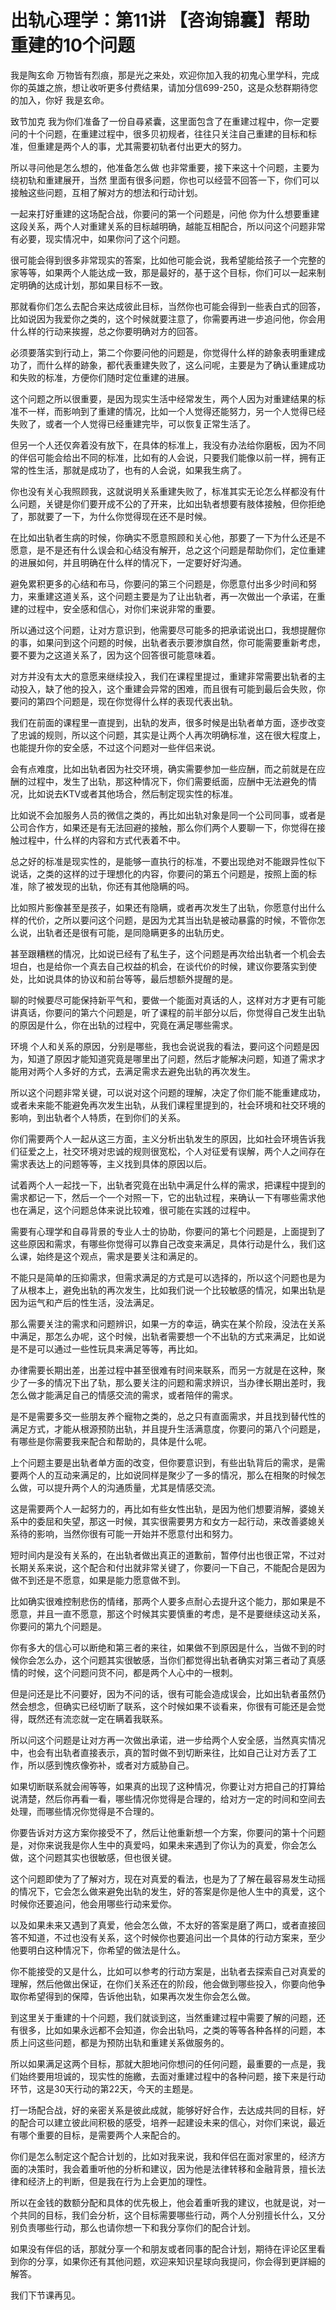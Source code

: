 # 出轨心理学：第11讲 【咨询锦囊】帮助重建的10个问题

我是陶玄命 万物皆有烈痕，那是光之来处，欢迎你加入我的初鬼心里学科，完成你的英雄之旅，想让收听更多付费结果，请加分信699-250，这是众愁群期待您的加入，你好 我是玄命。

致节加克 我为你们准备了一份自尋紧囊，这里面包含了在重建过程中，你一定要问的十个问题，在重建过程中，很多贝初规者，往往只关注自己重建的目标和标准，但重建是两个人的事，尤其需要初轨者付出更大的努力。

所以寻问他是怎么想的，他准备怎么做 也非常重要，接下来这十个问题，主要为绕初轨和重建展开，当然 里面有很多问题，你也可以经营不回答一下，你们可以接触这些问题，互相了解对方的想法和行动计划。

一起来打好重建的这场配合战，你要问的第一个问题是，问他 你为什么想要重建这段关系，两个人对重建关系的目标越明确，越能互相配合，所以问这个问题非常有必要，现实情况中，如果你问了这个问题。

很可能会得到很多非常现实的答案，比如他可能会说，我希望能给孩子一个完整的家等等，如果两个人能达成一致，那是最好的，基于这个目标，你们可以一起来制定明确的达成计划，那如果目标不一致。

那就看你们怎么去配合来达成彼此目标，当然你也可能会得到一些表白式的回答，比如说因为我爱你之类的，这个时候就要注意了，你需要再进一步追问他，你会用什么样的行动来挨握，总之你要明确对方的回答。

必须要落实到行动上，第二个你要问他的问题是，你觉得什么样的跡象表明重建成功了，而什么样的跡象，都代表重建失败了，这么问呢，主要是为了确认重建成功和失败的标准，方便你们随时定位重建的进展。

这个问题之所以很重要，是因为现实生活中经常发生，两个人因为对重建结果的标准不一样，而影响到了重建的情况，比如一个人觉得还能努力，另一个人觉得已经失败了，或者一个人觉得已经重建完毕，可以恢复正常生活了。

但另一个人还仅奔着没有放下，在具体的标准上，我没有办法给你磨板，因为不同的伴侣可能会给出不同的标准，比如有的人会说，只要我们能像以前一样，拥有正常的性生活，那就是成功了，也有的人会说，如果我生病了。

你也没有关心我照顾我，这就说明关系重建失败了，标准其实无论怎么样都没有什么问题，关键是你们要开成不公的了开来，比如出轨者想要有肢体接触，但你拒绝了，那就要了一下，为什么你觉得现在还不是时候。

在比如出轨者生病的时候，你确实不愿意照顾和关心他，那要了一下为什么还是不愿意，是不是还有什么误会和心结没有解开，总之这个问题是帮助你们，定位重建的进展如何，并且明确在什么样的情况下，一定要好好沟通。

避免累积更多的心结和布马，你要问的第三个问题是，你愿意付出多少时间和努力，来重建这道关系，这个问题主要是为了让出轨者，再一次做出一个承诺，在重建的过程中，安全感和信心，对你们来说非常的重要。

所以通过这个问题，让对方意识到，他需要尽可能多的把承诺说出口，我想提醒你的事，如果问到这个问题的时候，出轨者表示要渗旗自然，你可能需要重新考虑，要不要为之这道关系了，因为这个回答很可能意味着。

对方并没有太大的意愿来继续投入，我们在课程里提过，重建非常需要出轨者的主动投入，缺了他的投入，这个重建会异常的困难，而且很有可能到最后会失败，你要问的第四个问题是，现在你觉得什么样的表现代表出轨。

我们在前面的课程里一直提到，出轨的发声，很多时候是出轨者单方面，逐步改变了忠诚的规则，所以这个问题，其实是让两个人再次明确标准，这在很大程度上，也能提升你的安全感，不过这个问题对一些伴侣来说。

会有点难度，比如出轨者因为社交环境，确实需要参加一些应酬，而之前就是在应酬的过程中，发生了出轨，那这种情况下，你们需要纸面，应酬中无法避免的情况，比如说去KTV或者其他场合，然后制定现实性的标准。

比如说不会加服务人员的微信之类的，再比如出轨对象是同一个公司同事，或者是公司合作方，如果还是有无法回避的接触，那么你们两个人要聊一下，你觉得在接触过程中，什么样的内容和方式代表着不中。

总之好的标准是现实性的，是能够一直执行的标准，不要出现绝对不能跟异性似下说话，之类的这样的过于理想化的内容，你要问的第五个问题是，按照上面的标准，除了被发现的出轨，你还有其他隐瞒的吗。

比如照片影像甚至是孩子，如果还有隐瞒，或者再次发生了出轨，你愿意付出什么样的代价，之所以要问这个问题，是因为尤其当出轨是被动暴露的时候，不管你怎么说，出轨者还是很有可能，是同隐瞒更多的出轨历史。

甚至跟糟糕的情况，比如说已经有了私生子，这个问题是再次给出轨者一个机会去坦白，也是给你一个真去自己权益的机会，在谈代价的时候，建议你要落实到使处，比如说具体的协议和前台等等，最后想额外提醒的是。

聊的时候要尽可能保持新平气和，要做一个能面对真话的人，这样对方才更有可能讲真话，你要问的第六个问题是，听了课程的前半部分以后，你觉得自己发生出轨的原因是什么，你在出轨的过程中，究竟在满足哪些需求。

环境 个人和关系的原因，分别是哪些，我也会说说我的看法，要问这个问题是因为，知道了原因才能知道究竟是哪里出了问题，然后才能解决问题，知道了需求才能用对两个人多好的方式，去满足需求去避免出轨的再次发生。

所以这个问题非常关键，可以说对这个问题的理解，决定了你们能不能重建成功，或者未来能不能避免再次发生出轨，从我们课程里提到的，社会环境和社交环境的影响，到出轨者个人特质，在到你们的关系。

你们需要两个人一起从这三方面，主义分析出轨发生的原因，比如社会环境告诉我们征爱之上，社交环境对忠诚的规则很宽松，个人对征爱有误解，两个人之间存在需求表达上的问题等等，主义找到具体的原因以后。

试着两个人一起找一下，出轨者究竟在出轨中满足什么样的需求，把课程中提到的需求都记一下，然后一个一个对照一下，它的出轨过程，来确认一下有哪些需求他也在满足，这个问题总体来说比较难，很可能在实践的过程中。

需要有心理学和自尋背景的专业人士的协助，你要问的第七个问题是，上面提到了这些原因和需求，有哪些你觉得可以靠自己改变来满足，具体行动是什么，我们这么课，始终是这个观点，需求是要关注和满足的。

不能只是简单的压抑需求，但需求满足的方式是可以选择的，所以这个问题也是为了从根本上，避免出轨的再次发生，比如我们说一个比较敏感的情况，如果出轨是因为运气和产后的性生活，没法满足。

那么需要关注的需求和问题辨识，如果一方的幸运，确实在某个阶段，没法在关系中满足，那怎么办呢，这个时候，出轨者需要想一个不出轨的方式来满足，比如说是不是可以通过一些性玩具来满足等等，再比如。

办律需要长期出差，出差过程中甚至很难有时间来联系，而另一方就是在这种，聚少了一多的情况下出了轨，那么要关注的问题和需求辨识，当办律长期出差时，我怎么做才能满足自己的情感交流的需求，或者陪伴的需求。

是不是需要多交一些朋友养个寵物之类的，总之只有直面需求，并且找到替代性的满足方式，才能从根源预防出轨，并且提升生活满意度，你要问的第八个问题是，有哪些是你需要我来配合和帮助的，具体是什么呢。

上个问题主要是出轨者单方面的改变，但你要意识到，有些出轨背后的需求，是需要两个人的互动来满足的，比如说同样是聚少了一多的情况，那么在相聚的时候怎么做，可以提升两个人的沟通质量，尤其是情感交流。

这是需要两个人一起努力的，再比如有些女性出轨，是因为他们想要消解，婆媳关系中的委屈和失望，那这一时候，其实很需要男方和女方一起行动，来改善婆媳关系待的影响，当然你很有可能一开始并不愿意付出和努力。

短时间内是没有关系的，在出轨者做出真正的道歉前，暂停付出也很正常，不过对长期关系来说，这个配合和付出就非常关键了，你要问一下自己，不能配合是因为做不到还是不愿意，如果是能力愿意做不到。

比如确实很难控制悲伤的情绪，那两个人要多点耐心去提升这个能力，那如果是不愿意，并且一直不愿意，那这个时候其实要慎重的考虑，是不是要继续这动关系，你要问的第九个问题是。

你有多大的信心可以断绝和第三者的来往，如果做不到原因是什么，当做不到的时候你会怎么办，这个问题其实很敏感，当你们都觉得出轨者确实对第三者动了真感情的时候，这个问题问货不问，都是两个人心中的一根刺。

但是问还是比不问要好，因为不问的话，很有可能会造成误会，比如出轨者虽然仍然会想念，但确实已经切断了联系，这个时候如果不谈看来，你很有可能还是会觉得，既然还有流恋就一定在瞒着我联系。

所以问这个问题是让对方再一次做出承诺，进一步给两个人安全感，当然真实情况中，也会有出轨者直接表示，真的暂时做不到切断来往，比如自己让对方丢了工作，所以感到愧疚像弥补，或者对方威胁自己。

如果切断联系就会闹等等，如果真的出现了这种情况，你要让对方把自己的打算给说清楚，然后你再看一看，哪些情况你觉得是合理的，给对方一定的时间和空间去处理，而哪些情况你觉得是不合理的。

你要告诉对方这方案你接受不了，然后让他重新想一个方案，你要问的第十个问题是，对你来说我是你人生中的真爱吗，如果未来遇到了你认为的真爱，你会怎么做，这个问题其实也很敏感，但也很关键。

这个问题即使为了了解对方，现在对真爱的看法，也是为了了解在最容易发生动摇的情况下，它会怎么做来避免出轨的发生，好的答案是你是他人生中的真爱，这个时候你还要追问，他会用哪些行动来爱你。

以及如果未来又遇到了真爱，他会怎么做，不太好的答案是磨了两口，或者直接回答不知道，不过也没有关系，这个时候你也要追问出一个具体的行动方案来，至少他要明白这种情况下，你希望的做法是什么。

你不能接受的又是什么，比如可以参考的行动方案是，出轨者去探索自己对真爱的理解，然后他做出保证，在你们关系还在的阶段，他会做到哪些投入，你要向他争取你希望得到的保障，告诉他出轨，如果再次发生你会怎么做。

到这里关于重建的十个问题，我们就谈到这，当然重建过程中需要了解的问题，还有很多，比如如果永远都不会知道，你会出轨吗，之类的等等各种各样的问题，本质上问这些问题，都是为预防出轨和重建关系做服务的。

所以如果满足这两个目标，那就大胆地问你想问的任何问题，最重要的一点是，我们始终要用坦诚的，现实性的施繳，去面对重建过程中的各种问题，接下来是行动环节，这是30天行动的第22天，今天的主题是。

打一场配合战，好的亲密关系是彼此成就，能够好好合作，去达成共同的目标，好的配合可以建立彼此间积极的感受，培养一起建设未来的信心，对你们来说，最近有哪个重要的目标，是需要两个人来配合的。

你们是怎么制定这个配合计划的，比如对我来说，我和伴侣在面对家里的，经济方面的决策时，我会着重听他的分析和建议，因为他是法律转移和金融背景，擅长法律和经济上的判断，但是我在行为上会更加的理性。

所以在金钱的数额分配和具体的优先极上，他会着重听我的建议，也就是说，对一个共同的目标，我们会分析，这个目标需要哪些行动，两个人分别擅长什么，又分别负责哪些行动，那么也请你想一下和我分享你们的配合计划。

如果没有伴侣的话，那就分享一个和朋友或者同事的配合计划，期待在评论区里看到你的分享，如果你还有其他问题，欢迎来知识星球向我提问，你会得到更詳細的解答。

我们下节课再见。